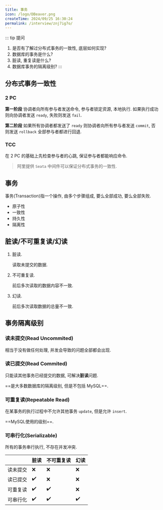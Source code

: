 ```yaml
---
title: 事务
icon: /logo/DBeaver.png
createTime: 2024/09/25 16:30:24
permalink: /interview/znj7ig7o/
---
```

::: tip 提问
1. 是否有了解过分布式事务的一致性, 底层如何实现?
2. 数据库的事务是什么?
3. 脏读, 重复读是什么?
4. 数据库事务的隔离级别?
:::
## 分布式事务一致性
### 2 PC
**第一阶段**
协调者向所有参与者发送命令, 参与者锁定资源, 本地执行. 如果执行成功则向协调者发送 `ready`, 失败则发送 `fail`.

**第二阶段**
如果所有协调者都发送了 `ready` 则协调者向所有参与者发送 `commit`, 否则发送 `rollback` 全部参与者都进行回退.

### TCC
在 2 PC 的基础上先检查参与者的心跳, 保证参与者都能响应命令.

> 阿里提供 `Seata` 中间件可以保证分布式事务的一致性.

## 事务
事务(Transaction)指一个操作, 由多个步骤组成, 要么全部成功, 要么全部失败.

- 原子性
- 一致性
- 持久性
- 隔离性

## 脏读/不可重复读/幻读
1. 脏读.
   
   读取未提交的数据.
2. 不可重复读.
   
   前后多次读取的数据内容不一致.

3. 幻读.
   
   前后多次读取数据的总量不一致.

## 事务隔离级别
### 读未提交(Read Uncommited)
相当于没有做任何处理, 并发会导致的问题全部都会出现.

### 读已提交(Read Commited)
只能读其他事务已经提交的数据, 可解决**脏读**问题.

==是大多数数据库的隔离级别, 但是不包括 MySQL==.

### 可重复读(Repeatable Read)
在某事务的执行过程中不允许其他事务 `update`, 但是允许 `insert`.

==MySQL使用的级别==.

### 可串行化(Serializable)
所有的事务串行执行, 不存在并发冲突.

|          | 脏读               | 不可重复读         | 幻读               |
| -------- | ------------------ | ------------------ | ------------------ |
| 读未提交 | :x:                | :x:                | :x:                |
| 读已提交 | :heavy_check_mark: | :x:                | :x:                |
| 可重复读 | :heavy_check_mark: | :heavy_check_mark: | :x:                |
| 可串行化 | :heavy_check_mark: | :heavy_check_mark: | :heavy_check_mark: |